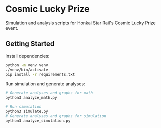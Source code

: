 # Cosmic Lucky Prize

Simulation and analysis scripts for Honkai Star Rail's Cosmic Lucky Prize event.


## Getting Started

Install dependencies:

```bash
python -m venv venv
./venv/bin/activate
pip install -r requirements.txt
```

Run simulation and generate analyses:

```bash
# Generate analyses and graphs for math
python3 analyze_math.py

# Run simulation
python3 simulate.py
# Generate analyses and graphs for simulation
python3 analyze_simulation.py
```